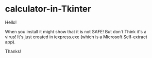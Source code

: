 # calculator-in-Tkinter
Hello!

When you install it might show that it is not SAFE! But don't Think it's a virus! It's just created in iexpress.exe (which is a Microsoft Self-extract app).

Thanks!
